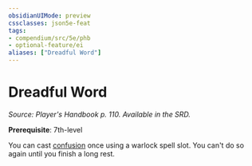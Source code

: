 ```yaml
---
obsidianUIMode: preview
cssclasses: json5e-feat
tags:
- compendium/src/5e/phb
- optional-feature/ei
aliases: ["Dreadful Word"]
---
```

# Dreadful Word
*Source: Player's Handbook p. 110. Available in the SRD.*  

**Prerequisite**: 7th-level

You can cast [confusion](/3-Mechanics/CLI/spells/confusion.md) once using a warlock spell slot. You can't do so again until you finish a long rest.
